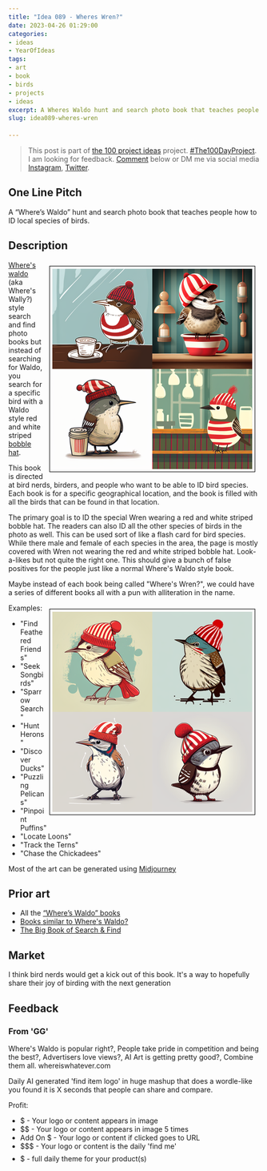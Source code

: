 ```yaml
---
title: "Idea 089 - Wheres Wren?"
date: 2023-04-26 01:29:00
categories:
- ideas
- YearOfIdeas
tags:
- art
- book
- birds
- projects
- ideas
excerpt: A Wheres Waldo hunt and search photo book that teaches people how to ID local species of birds.
slug: idea089-wheres-wren

---
```


> This post is part of [the 100 project ideas](https://blog.abluestar.com/projects/2023-100-ideas/) project. [#The100DayProject](https://www.the100dayproject.org/). I am looking for feedback. <a href='#utterances-comments'>Comment</a> below or DM me via social media <a href="https://instagram.com/funvill" rel="nofollow noopener noreferrer"><i class="fab fa-fw fa-instagram" aria-hidden="true"></i><span class="label">Instagram</span></a>, <a href="https://twitter.com/funvill" rel="nofollow noopener noreferrer"><i class="fab fa-fw fa-twitter" aria-hidden="true"></i><span class="label">Twitter</span></a>.

## One Line Pitch

A “Where’s Waldo” hunt and search photo book that teaches people how to ID local species of birds.

## Description

<img src='\public\uploads\2023\wheres-wren.png' alt='bird, wren, Wearing a Wheres waldo red and white striped bobble hat, horizontal stripes, vector, cartoon, in a cafe' title='bird, wren, Wearing a Wheres waldo red and white striped bobble hat, horizontal stripes, vector, cartoon, in a cafe' style="float: right; max-width: 400px; margin: 10px; border: 1px solid black; padding: 5px">[Where's waldo](https://en.wikipedia.org/wiki/Where%27s_Wally%3F) (aka Where's Wally?) style search and find photo books but instead of searching for Waldo, you search for a specific bird with a Waldo style red and white striped [bobble hat](https://en.wikipedia.org/wiki/Knit_cap).

This book is directed at bird nerds, birders, and people who want to be able to ID bird species. Each book is for a specific geographical location, and the book is filled with all the birds that can be found in that location.

The primary goal is to ID the special Wren wearing a red and white striped bobble hat. The readers can also ID all the other species of birds in the photo as well. This can be used sort of like a flash card for bird species. While there male and female of each species in the area, the page is mostly covered with Wren not wearing the red and white striped bobble hat. Look-a-likes but not quite the right one. This should give a bunch of false positives for the people just like a normal Where's Waldo style book.

Maybe instead of each book being called "Where's Wren?", we could have a series of different books all with a pun with alliteration in the name.

<img src='\public\uploads\2023\wheres-wren2.png' alt='bird, wren, Wearing a Wheres waldo red and white striped bobble hat, horizontal stripes, vector, cartoon, in a cafe' title='bird, wren, Wearing a Wheres waldo red and white striped bobble hat, horizontal stripes, vector, cartoon, in a cafe' style="float: right; max-width: 400px; margin: 10px; border: 1px solid black; padding: 5px">Examples:

- "Find Feathered Friends"
- "Seek Songbirds"
- "Sparrow Search"
- "Hunt Herons"
- "Discover Ducks"
- "Puzzling Pelicans"
- "Pinpoint Puffins"
- "Locate Loons"
- "Track the Terns"
- "Chase the Chickadees"

Most of the art can be generated using [Midjourney](https://www.midjourney.com/app/)

## Prior art

- All the [“Where’s Waldo” books](https://en.wikipedia.org/wiki/Where%27s_Wally%3F_(book))
- [Books similar to Where's Waldo?](https://www.goodreads.com/book/similar/1760187-where-s-waldo)
- [The Big Book of Search & Find](https://www.amazon.ca/dp/1628856831)

## Market

I think bird nerds would get a kick out of this book. It's a way to hopefully share their joy of birding with the next generation

## Feedback

### From 'GG'

Where's Waldo is popular right?, People take pride in competition and being the best?, Advertisers love views?, AI Art is getting pretty good?, Combine them all. whereiswhatever.com

Daily AI generated 'find item logo' in huge mashup that does a wordle-like you found it is X seconds that people can share and compare.

Profit:

- $ - Your logo or content appears in image
- $$ - Your logo or content appears in image 5 times
- Add On $ - Your logo or content if clicked goes to URL
- $$$ - Your logo or content is the daily 'find me'
- $$$$$ - full daily theme for your product(s)
